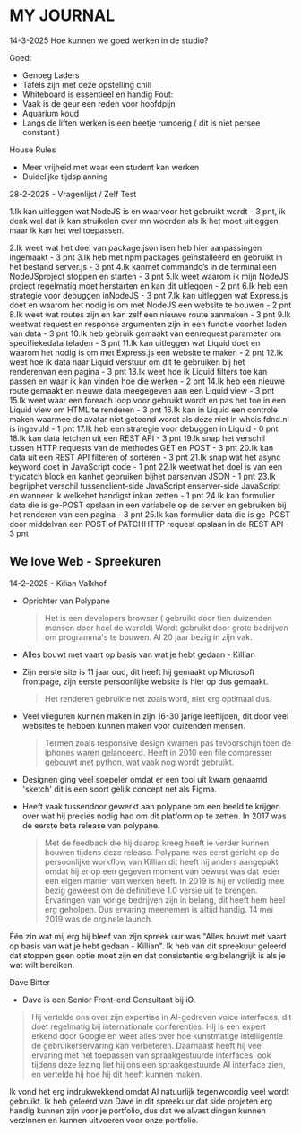 # MY JOURNAL

14-3-2025
Hoe kunnen we goed werken in de studio?

Goed:
- Genoeg Laders
- Tafels zijn met deze opstelling chill
- Whiteboard is essentieel en handig
Fout:
- Vaak is de geur een reden voor hoofdpijn
- Aquarium koud 
- Langs de liften werken is een beetje rumoerig ( dit is niet persee constant )

House Rules
* Meer vrijheid met waar een student kan werken
* Duidelijke tijdsplanning

28-2-2025 - Vragenlijst / Zelf Test

1.Ik kan uitleggen wat NodeJS is en waarvoor het gebruikt wordt
    - 3 pnt, ik denk wel dat ik kan struikelen over mn woorden als ik het moet uitleggen, maar ik kan het wel toepassen.
    
2.Ik weet wat het doel van package.json isen heb hier aanpassingen ingemaakt
    - 3 pnt
3.Ik heb met npm packages geïnstalleerd en gebruikt in het bestand server.js
    - 3 pnt
4.Ik kanmet commando’s in de terminal een NodeJSproject stoppen en starten
    - 3 pnt
5.Ik weet waarom ik mijn NodeJS project regelmatig moet herstarten en kan dit uitleggen
    - 2 pnt
6.Ik heb een strategie voor debuggen inNodeJS
    - 3 pnt
7.Ik kan uitleggen wat Express.js doet en waarom het nodig is om met NodeJS een website te bouwen
    - 2 pnt
8.Ik weet wat routes zijn en kan zelf een nieuwe route aanmaken
    - 3 pnt
9.Ik weetwat request en response argumenten zijn in een functie voorhet laden van data
    - 3 pnt
10.Ik heb gebruik gemaakt van eenrequest parameter om specifiekedata teladen
    - 3 pnt
11.Ik kan uitleggen wat Liquid doet en waarom het nodig is om met Express.js een website te maken
    - 2 pnt
12.Ik weet hoe ik data naar Liquid verstuur om dit te gebruiken bij het renderenvan een pagina
    - 3 pnt
13.Ik weet hoe ik Liquid filters toe kan passen en waar ik kan vinden hoe die werken
    - 2 pnt
14.Ik heb een nieuwe route gemaakt en nieuwe data meegegeven aan een Liquid view
    - 3 pnt
15.Ik weet waar een foreach loop voor gebruikt wordt en pas het toe in een Liquid view om HTML te renderen
    - 3 pnt
16.Ik kan in Liquid een controle maken waarmee de avatar niet getoond wordt als deze niet in whois.fdnd.nl is ingevuld
    - 1 pnt
17.Ik heb een strategie voor debuggen in Liquid
    - 0 pnt
18.Ik kan data fetchen uit een REST API
    - 3 pnt
19.Ik snap het verschil tussen HTTP requests van de methodes GET en POST
    - 3 pnt
20.Ik kan data uit een REST API filteren of sorteren
    - 3 pnt
21.Ik snap wat het async keyword doet in JavaScript code
    - 1 pnt
22.Ik weetwat het doel is van een try/catch block en kanhet gebruiken bijhet parsenvan JSON
    - 1 pnt
23.Ik begrijphet verschil tussenclient-side JavaScript enserver-side JavaScript en wanneer ik welkehet handigst inkan zetten
    - 1 pnt
24.Ik kan formulier data die is ge-POST opslaan in een variabele op de server en gebruiken bij het renderen van een pagina
    - 3 pnt
25.Ik kan formulier data die is ge-POST door middelvan een POST of PATCHHTTP request opslaan in de REST API
    - 3 pnt

## We love Web - Spreekuren

14-2-2025 - Kilian Valkhof

- Oprichter van Polypane
    > Het is een developers browser ( gebruikt door tien duizenden mensen door heel de wereld)
    > Wordt gebruikt door grote bedrijven om programma's te bouwen.
    > Al 20 jaar bezig in zijn vak.

- Alles bouwt met vaart op basis van wat je hebt gedaan - Killian

- Zijn eerste site is 11 jaar oud, dit heeft hij gemaakt op Microsoft frontpage, zijn eerste persoonlijke website is hier op dus gemaakt.
    > Het renderen gebruikte net zoals word, niet erg optimaal dus.
    
- Veel vlieguren kunnen maken in zijn 16-30 jarige leeftijden, dit door veel websites te hebben kunnen maken voor duizenden mensen.
    > Termen zoals responsive design kwamen pas tevoorschijn toen de iphones waren gelanceerd.
    > Heeft in 2010 een file compresser gebouwt met python, wat vaak nog wordt gebruikt.

- Designen ging veel soepeler omdat er een tool uit kwam genaamd 'sketch' dit is een soort gelijk concept net als Figma.

- Heeft vaak tussendoor gewerkt aan polypane om een beeld te krijgen over wat hij precies nodig had om dit platform op te zetten. In 2017 was de eerste beta release van polypane.
    > Met de feedback die hij daarop kreeg heeft ie verder kunnen bouwen tijdens deze release.
    > Polypane was eerst gericht op de persoonlijke workflow van Killian dit heeft hij anders aangepakt omdat hij er op een gegeven moment van bewust was dat ieder een eigen manier van werken heeft.
    > In 2019 is hij er volledig mee bezig geweest om de definitieve 1.0 versie uit te brengen. 
    > Ervaringen van vorige bedrijven zijn in belang, dit heeft hem heel erg geholpen. Dus ervaring meenemen is altijd handig.
    > 14 mei 2019 was de orginele launch.
    
Één zin wat mij erg bij bleef van zijn spreek uur was "Alles bouwt met vaart op basis van wat je hebt gedaan - Killian". Ik heb van dit spreekuur geleerd dat stoppen geen optie moet zijn en dat consistentie erg belangrijk is als je wat wilt bereiken.
    

Dave Bitter

- Dave is een Senior Front-end Consultant bij iO. 
> Hij vertelde ons over zijn expertise in AI-gedreven voice interfaces, dit doet regelmatig bij internationale conferenties. Hij is een expert erkend door Google en weet alles over hoe kunstmatige intelligentie de   gebruikerservaring kan verbeteren. Daarnaast heeft hij veel ervaring met het toepassen van spraakgestuurde interfaces, ook tijdens deze lezing liet hij ons een spraakgestuurde AI interface zien, en vertelde hij hoe hij dit heeft kunnen maken.

Ik vond het erg indrukwekkend omdat AI natuurlijk tegenwoordig veel wordt gebruikt. Ik heb geleerd van Dave in dit spreekuur dat side projeten erg handig kunnen zijn voor je portfolio, dus dat we alvast dingen kunnen verzinnen en kunnen uitvoeren voor onze portfolio.

